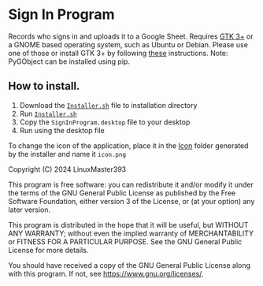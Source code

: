 # Sign In Program

Records who signs in and uploads it to a Google Sheet.
Requires [GTK 3+](https://docs.gtk.org/gtk3/) or a GNOME based operating system, 
such as Ubuntu or Debian. Please use one of those or install GTK 3+ by following
[these](https://python-gtk-3-tutorial.readthedocs.io/en/latest/install.html) instructions. Note: PyGObject can be installed using pip.

## How to install.
1. Download the [`Installer.sh`](Installer.sh) file to installation directory
2. Run [`Installer.sh`](Installer.sh)
3. Copy the `SignInProgram.desktop` file to your desktop
4. Run using the desktop file

To change the icon of the application, 
place it in the [Icon](Icon) folder generated by the installer and name it `icon.png`


Copyright (C) 2024 LinuxMaster393

This program is free software: you can redistribute it and/or modify
it under the terms of the GNU General Public License as published by
the Free Software Foundation, either version 3 of the License, or
(at your option) any later version.

This program is distributed in the hope that it will be useful,
but WITHOUT ANY WARRANTY; without even the implied warranty of
MERCHANTABILITY or FITNESS FOR A PARTICULAR PURPOSE.  See the
GNU General Public License for more details.

You should have received a copy of the GNU General Public License
along with this program.  If not, see <https://www.gnu.org/licenses/>.